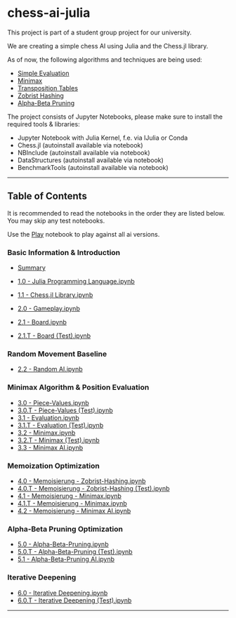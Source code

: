 # chess-ai-julia
This project is part of a student group project for our university. 

We are creating a simple chess AI using Julia and the Chess.jl library.

As of now, the following algorithms and techniques are being used:
 - [Simple Evaluation](https://www.chessprogramming.org/Simplified_Evaluation_Function)
 - [Minimax](https://en.wikipedia.org/wiki/Minimax)
 - [Transposition Tables](https://www.chessprogramming.org/Transposition_Table)
 - [Zobrist Hashing](https://en.wikipedia.org/wiki/Zobrist_hashing)
 - [Alpha-Beta Pruning](https://en.wikipedia.org/wiki/Alpha%E2%80%93beta_pruning)

The project consists of Jupyter Notebooks, please make sure to install the required tools & libraries:
 - Jupyter Notebook with Julia Kernel, f.e. via IJulia or Conda
 - Chess.jl (autoinstall available via notebook)
 - NBInclude (autoinstall available via notebook)
 - DataStructures (autoinstall available via notebook)
 - BenchmarkTools (autoinstall available via notebook)

---

## Table of Contents

It is recommended to read the notebooks in the order they are listed below. You may skip any test notebooks.

Use the [Play](<Play.ipynb>) notebook to play against all ai versions.

### Basic Information & Introduction

 - [Summary](<Summary.ipynb>)

 - [1.0 - Julia Programming Language.ipynb](<1.0%20-%20Julia%20Programming%20Language.ipynb>)
 - [1.1 - Chess.jl Library.ipynb](<1.1%20-%20Chess.jl%20Library.ipynb>)
 - [2.0 - Gameplay.ipynb](<2.0%20-%20Gameplay.ipynb>)
 - [2.1 - Board.ipynb](<2.1%20-%20Board.ipynb>)
 - [2.1.T - Board (Test).ipynb](<2.1%20-%20Board%20%28Test%29.ipynb>)


### Random Movement Baseline
 - [2.2 - Random AI.ipynb](<2.2%20-%20Random%20AI.ipynb>)


### Minimax Algorithm & Position Evaluation
 - [3.0 - Piece-Values.ipynb](<3.0%20-%20Piece-Values.ipynb>)
 - [3.0.T - Piece-Values (Test).ipynb](<3.0.T%20-%20Piece-Values%20%28Test%29.ipynb>)
 - [3.1 - Evaluation.ipynb](<3.1%20-%20Evaluation.ipynb>)
 - [3.1.T - Evaluation (Test).ipynb](<3.1.T%20-%20Evaluation%20%28Test%29.ipynb>)
 - [3.2 - Minimax.ipynb](<3.2%20-%20Minimax.ipynb>)
 - [3.2.T - Minimax (Test).ipynb](<3.2.T%20-%20Minimax%20%28Test%29.ipynb>)
 - [3.3 - Minimax AI.ipynb](<3.3%20-%20Minimax%20AI.ipynb>)


### Memoization Optimization
 - [4.0 - Memoisierung - Zobrist-Hashing.ipynb](<4.0%20-%20Memoisierung%20-%20Zobrist-Hashing.ipynb>)
 - [4.0.T - Memoisierung - Zobrist-Hashing (Test).ipynb](<4.0.T%20-%20Memoisierung%20-%20Zobrist-Hashing%20%28Test%29.ipynb>)
 - [4.1 - Memoisierung - Minimax.ipynb](<4.1%20-%20Memoisierung%20-%20Minimax.ipynb>)
 - [4.1.T - Memoisierung - Minimax.ipynb](<4.1.T%20-%20Memoisierung%20-%20Minimax%20%28Test%29.ipynb>)
 - [4.2 - Memoisierung - Minimax AI.ipynb](<4.1%20-%20Memoisierung%20-%20Minimax%20AI.ipynb>)


### Alpha-Beta Pruning Optimization
 - [5.0 - Alpha-Beta-Pruning.ipynb](<5.0%20-%20Alpha-Beta-Pruning.ipynb>)
 - [5.0.T - Alpha-Beta-Pruning (Test).ipynb](<5.0.T%20-%20Alpha-Beta-Pruning%20%28Test%29.ipynb>)
 - [5.1 - Alpha-Beta-Pruning AI.ipynb](<5.1%20-%20Alpha-Beta-Pruning%20AI.ipynb>)
 
 
### Iterative Deepening
 - [6.0 - Iterative Deepening.ipynb](<6.0%20-%20Iterative%20Deepening.ipynb>)
 - [6.0.T - Iterative Deepening (Test).ipynb](<6.0.T%20-%20Iterative%20Deepening%20%28Test%29.ipynb>)

---







